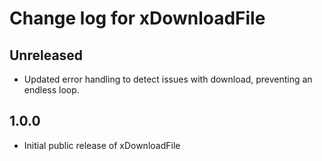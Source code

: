 # Change log for xDownloadFile

## Unreleased

* Updated error handling to detect issues with download, preventing an endless loop.

## 1.0.0

* Initial public release of xDownloadFile
